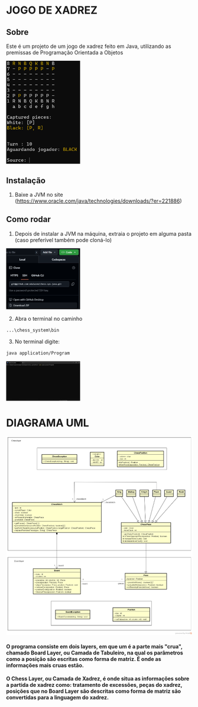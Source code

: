 # JOGO DE XADREZ
## Sobre 
Este é um projeto de um jogo de xadrez feito em Java, utilizando as premissas de Programação Orientada a Objetos

<img src="images\image.png" alt="Intro" width="200">

## Instalação
1. Baixe a JVM no site (https://www.oracle.com/java/technologies/downloads/?er=221886)

## Como rodar
1. Depois de instalar a JVM na máquina, extraia o projeto em alguma pasta (caso preferível também pode cloná-lo)
<img src="images\image2.png" alt="Intro" width="200">

2. Abra o terminal no caminho
```bash
...\chess_system\bin
```
3. No terminal digite: 
```bash
java application/Program
```

<img src="images\image3.png" alt="Intro" width="200">


# DIAGRAMA UML

<img src="images\image4.png" alt="Intro" width="1000">

#### O programa consiste em dois layers, em que um é a parte mais "crua", chamado Board Layer, ou Camada de Tabuleiro, na qual os parâmetros como a posição são escritas como forma de matriz. É onde as informações mais cruas estão.
#### O Chess Layer, ou Camada de Xadrez, é onde situa as informações sobre a partida de xadrez como: tratamento de excessões, peças do xadrez, posições que no Board Layer são descritas como forma de matriz são convertidas para a linguagem do xadrez.
